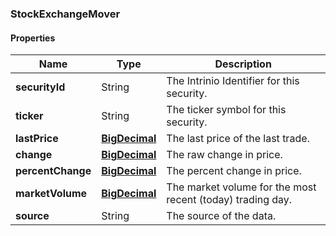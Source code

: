 
[//]: # (CLASS:StockExchangeMover)

[//]: # (KIND:object)

### StockExchangeMover

#### Properties

[//]: # (START_DEFINITION)

Name | Type | Description
------------ | ------------- | -------------
**securityId** | String | The Intrinio Identifier for this security. &nbsp;
**ticker** | String | The ticker symbol for this security. &nbsp;
**lastPrice** | [**BigDecimal**](BigDecimal.md) | The last price of the last trade. &nbsp;
**change** | [**BigDecimal**](BigDecimal.md) | The raw change in price. &nbsp;
**percentChange** | [**BigDecimal**](BigDecimal.md) | The percent change in price. &nbsp;
**marketVolume** | [**BigDecimal**](BigDecimal.md) | The market volume for the most recent (today) trading day. &nbsp;
**source** | String | The source of the data. &nbsp;

[//]: # (END_DEFINITION)


[//]: # (CONTAINED_CLASS:BigDecimal)


[//]: # (CONTAINED_CLASS:BigDecimal)


[//]: # (CONTAINED_CLASS:BigDecimal)


[//]: # (CONTAINED_CLASS:BigDecimal)





